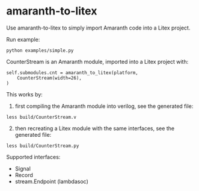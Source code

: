 # amaranth-to-litex

Use amaranth-to-litex to simply import Amaranth code into a Litex project.

Run example:

```
python examples/simple.py
```

CounterStream is an Amaranth module, imported into a Litex project with:
```
self.submodules.cnt = amaranth_to_litex(platform,
    CounterStream(width=26),
)
```

This works by:

1. first compiling the Amaranth module into verilog, see the generated file:

```
less build/CounterStream.v
```

2. then recreating a Litex module with the same interfaces, see the generated file:

```
less build/CounterStream.py
```

Supported interfaces:

* Signal
* Record
* stream.Endpoint (lambdasoc)
